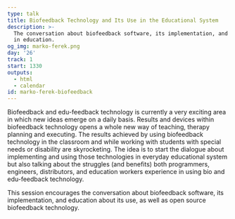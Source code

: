 ```yaml
---
type: talk
title: Biofeedback Technology and Its Use in the Educational System
description: >-
  The conversation about biofeedback software, its implementation, and its use
  in education.
og_img: marko-ferek.png
day: '26'
track: 1
start: 1330
outputs:
  - html
  - calendar
id: marko-ferek-biofeedback
---
```


Biofeedback and edu-feedback technology is currently a very exciting area in which new ideas emerge on a daily basis. Results and devices within biofeedback technology opens a whole new way of teaching, therapy planning and executing. The results achieved by using biofeedback technology in the classroom and while working with students with special needs or disability are skyrocketing. The idea is to start the dialogue about implementing and using those technologies in everyday educational system but also talking about the struggles (and benefits) both programmers, engineers, distributors, and education workers experience in using bio and edu-feedback technology.

This session encourages the conversation about biofeedback software, its implementation, and education about its use, as well as open source biofeedback technology.
